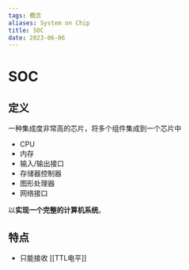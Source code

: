 ```yaml
---
tags: 概念
aliases: System on Chip
title: SOC
date: 2023-06-06
---
```

# SOC

## 定义

一种集成度非常高的芯片，将多个组件集成到一个芯片中
- CPU
- 内存
- 输入/输出接口
- 存储器控制器
- 图形处理器
- 网络接口

以**实现一个完整的计算机系统**。

## 特点

- 只能接收 [[TTL电平]]